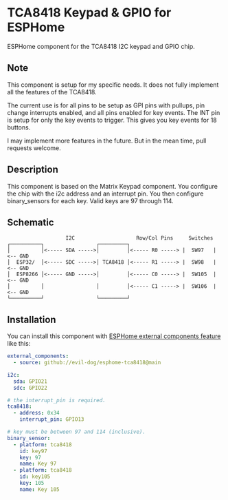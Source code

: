 # TCA8418 Keypad & GPIO for ESPHome
ESPHome component for the TCA8418 I2C keypad and GPIO chip.

## Note

This component is setup for my specific needs. It does not fully implement all the features of the TCA8418.

The current use is for all pins to be setup as GPI pins with pullups, pin change interrupts enabled, and all pins enabled for key events. The INT pin is setup for only the key events to trigger. This gives you key events for 18 buttons.

I may implement more features in the future. But in the mean time, pull requests welcome.

## Description

This component is based on the Matrix Keypad component. You configure the chip with the i2c address and an interrupt pin. You then configure binary_sensors for each key. Valid keys are 97 through 114.

## Schematic

```
                   I2C                    Row/Col Pins     Switches
┌──────────┐                 ┌─────────┐
│          │<----- SDA ----->│         │<----- R0 -----> |  SW97   | <-- GND
│  ESP32/  │<----- SDC ----->│ TCA8418 │<----- R1 -----> |  SW98   | <-- GND
│  ESP8266 │<----- GND ----->│         │<----- C0 -----> |  SW105  | <-- GND
│          │                 │         │<----- C1 -----> |  SW106  | <-- GND
└──────────┘                 └─────────┘
```

## Installation

You can install this component with [ESPHome external components feature](https://esphome.io/components/external_components.html) like this:

```yaml
external_components:
  - source: github://evil-dog/esphome-tca8418@main

i2c:
  sda: GPIO21
  sdc: GPIO22

# the interrupt_pin is required.
tca8418:
  - address: 0x34
    interrupt_pin: GPIO13

# key must be between 97 and 114 (inclusive).
binary_sensor:
  - platform: tca8418
    id: key97
    key: 97
    name: Key 97
  - platform: tca8418
    id: key105
    key: 105
    name: Key 105
```

